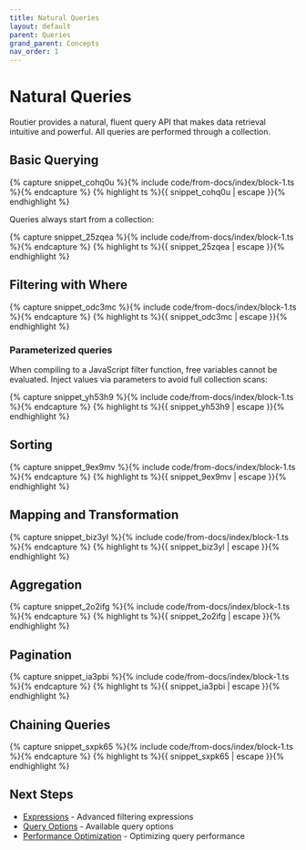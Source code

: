 ```yaml
---
title: Natural Queries
layout: default
parent: Queries
grand_parent: Concepts
nav_order: 1
---
```


# Natural Queries

Routier provides a natural, fluent query API that makes data retrieval intuitive and powerful. All queries are performed through a collection.

## Basic Querying

{% capture snippet_cohq0u %}{% include code/from-docs/index/block-1.ts %}{% endcapture %}
{% highlight ts %}{{ snippet_cohq0u | escape }}{% endhighlight %}

Queries always start from a collection:

{% capture snippet_25zqea %}{% include code/from-docs/index/block-1.ts %}{% endcapture %}
{% highlight ts %}{{ snippet_25zqea | escape }}{% endhighlight %}

## Filtering with Where

{% capture snippet_odc3mc %}{% include code/from-docs/index/block-1.ts %}{% endcapture %}
{% highlight ts %}{{ snippet_odc3mc | escape }}{% endhighlight %}

### Parameterized queries

When compiling to a JavaScript filter function, free variables cannot be evaluated. Inject values via parameters to avoid full collection scans:

{% capture snippet_yh53h9 %}{% include code/from-docs/index/block-1.ts %}{% endcapture %}
{% highlight ts %}{{ snippet_yh53h9 | escape }}{% endhighlight %}

## Sorting

{% capture snippet_9ex9mv %}{% include code/from-docs/index/block-1.ts %}{% endcapture %}
{% highlight ts %}{{ snippet_9ex9mv | escape }}{% endhighlight %}

## Mapping and Transformation

{% capture snippet_biz3yl %}{% include code/from-docs/index/block-1.ts %}{% endcapture %}
{% highlight ts %}{{ snippet_biz3yl | escape }}{% endhighlight %}

## Aggregation

{% capture snippet_2o2ifg %}{% include code/from-docs/index/block-1.ts %}{% endcapture %}
{% highlight ts %}{{ snippet_2o2ifg | escape }}{% endhighlight %}

## Pagination

{% capture snippet_ia3pbi %}{% include code/from-docs/index/block-1.ts %}{% endcapture %}
{% highlight ts %}{{ snippet_ia3pbi | escape }}{% endhighlight %}

## Chaining Queries

{% capture snippet_sxpk65 %}{% include code/from-docs/index/block-1.ts %}{% endcapture %}
{% highlight ts %}{{ snippet_sxpk65 | escape }}{% endhighlight %}

## Next Steps

- [Expressions](/concepts/queries/expressions/) - Advanced filtering expressions
- [Query Options](/concepts/queries/query-options/) - Available query options
- [Performance Optimization](/concepts/data-pipeline/performance-optimization.md) - Optimizing query performance
